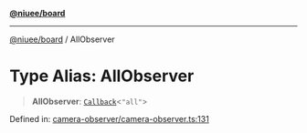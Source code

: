 [**@niuee/board**](../README.md)

***

[@niuee/board](../globals.md) / AllObserver

# Type Alias: AllObserver

> **AllObserver**: [`Callback`](Callback.md)\<`"all"`\>

Defined in: [camera-observer/camera-observer.ts:131](https://github.com/niuee/board/blob/e6c1edcccf6525a0cc9088782c7c4653e837f533/src/camera-observer/camera-observer.ts#L131)
